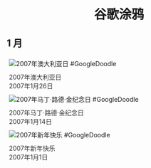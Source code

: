
<h1 align="center"> 谷歌涂鸦 </h1>




## 1 月

<div class="image">


<img src="" alt="2007年澳大利亚日 #GoogleDoodle" style="margin: 5px"/>
<div class="info" style="font-size: 14px; color:#333333; margin:5px"><div class="title">2007年澳大利亚日</div><div class="date">2007年1月26日</div></div>

<img src="" alt="2007年马丁·路德·金纪念日 #GoogleDoodle" style="margin: 5px"/>
<div class="info" style="font-size: 14px; color:#333333; margin:5px"><div class="title">2007年马丁·路德·金纪念日</div><div class="date">2007年1月14日</div></div>

<img src="" alt="2007年新年快乐 #GoogleDoodle" style="margin: 5px"/>
<div class="info" style="font-size: 14px; color:#333333; margin:5px"><div class="title">2007年新年快乐</div><div class="date">2007年1月1日</div></div>

</div>








